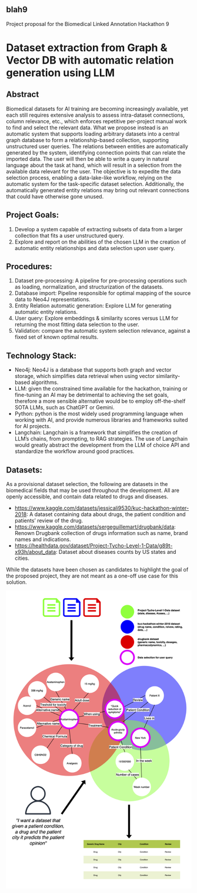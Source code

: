 ## blah9
Project proposal for the Biomedical Linked Annotation Hackathon 9
# Dataset extraction from Graph & Vector DB with automatic relation generation using LLM

## Abstract
Biomedical datasets for AI training are becoming increasingly available, yet each still requires extensive analysis to assess intra-dataset connections, column relevance, etc., which enforces repetitive per-project manual work to find and select the relevant data.
What we propose instead is an automatic system that supports loading arbitrary datasets into a central graph database to form a relationship-based collection, supporting unstructured user queries. The relations between entities are automatically generated by the system, identifying connection points that can relate the imported data. The user will then be able to write a query in natural language about the task at hand, which will result in a selection from the available data relevant for the user.
The objective is to expedite the data selection process, enabling a data-lake-like workflow, relying on the automatic system for the task-specific dataset selection. Additionally, the automatically generated entity relations may bring out relevant connections that could have otherwise gone unused.
## Project Goals:
1. Develop a system capable of extracting subsets of data from a larger collection that fits a user unstructured query.
2. Explore and report on the abilities of the chosen LLM in the creation of automatic entity relationships and data selection upon user query.
## Procedures:
1. Dataset pre-processing: A pipeline for pre-processing operations such as loading, normalization, and structurization of the datasets.
2. Database import: Pipeline responsible for optimal mapping of the source data to Neo4J representations.
3. Entity Relation automatic generation: Explore LLM for generating automatic entity relations.
4. User query: Explore embeddings & similarity scores versus LLM for returning the most fitting data selection to the user.
5. Validation: compare the automatic system selection relevance, against a fixed set of known optimal results.


## Technology Stack:
- Neo4j: Neo4J is a database that supports both graph and vector storage, which simplifies data retrieval when using vector similarity-based algorithms.
- LLM: given the constrained time available for the hackathon, training or fine-tuning an AI may be detrimental to achieving the set goals, therefore a more sensible alternative would be to employ off-the-shelf SOTA LLMs, such as ChatGPT or Gemini.
- Python: python is the most widely used programming language when working with AI, and provide numerous libraries and frameworks suited for AI projects.
- Langchain: Langchain is a framework that simplifies the creation of LLM’s chains, from prompting, to RAG strategies. The use of Langchain would greatly abstract the development from the LLM of choice API and standardize the workflow around good practices.


## Datasets:
As a provisional dataset selection, the following are datasets in the biomedical fields that may be used throughout the development. All are openly accessible, and contain data related to drugs and diseases.
- https://www.kaggle.com/datasets/jessicali9530/kuc-hackathon-winter-2018: A dataset containing data about drugs, the patient condition and patients’ review of the drug.
- https://www.kaggle.com/datasets/sergeguillemart/drugbank/data: Renown Drugbank collection of drugs information such as name, brand names and indications.
- https://healthdata.gov/dataset/Project-Tycho-Level-1-Data/g89t-x93h/about_data: Dataset about diseases counts by US states and cities.


While the datasets have been chosen as candidates to highlight the goal of the proposed project, they are not meant as a one-off use case for this solution.

[![Reference image](/assets/images/proposal_image.png "Proposal Image")](https://github.com/Francan/blah9/blob/main/assets/images/proposal_image.png)


